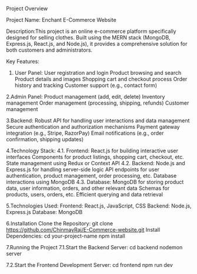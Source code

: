 Project Overview

Project Name: Enchant E-Commerce Website

Description:This project is an online e-commerce platform specifically designed for selling clothes.
Built using the MERN stack (MongoDB, Express.js, React.js, and Node.js), it provides a comprehensive solution for both customers and administrators.

Key Features:

1. User Panel:
User registration and login
Product browsing and search
Product details and images
Shopping cart and checkout process
Order history and tracking
Customer support (e.g., contact form)

2.Admin Panel:
Product management (add, edit, delete)
Inventory management
Order management (processing, shipping, refunds)
Customer management


3.Backend:
Robust API for handling user interactions and data management
Secure authentication and authorization mechanisms
Payment gateway integration (e.g., Stripe, RazorPay)
Email notifications (e.g., order confirmation, shipping updates)

4.Technology Stack:
4.1. Frontend: React.js for building interactive user interfaces
Components for product listings, shopping cart, checkout, etc.
State management using Redux or Context API
4.2. Backend: Node.js and Express.js for handling server-side logic
API endpoints for user authentication, product management, order processing, etc.
Database interactions using MongoDB
4.3. Database: MongoDB for storing product data, user information, orders, and other relevant data
Schemas for products, users, orders, etc.
Efficient querying and data retrieval

5.Technologies Used:
Frontend: React.js, JavaScript, CSS
Backend: Node.js, Express.js
Database: MongoDB


6.Installation
Clone the Repository: git clone https://github.com/ChinmayRaj/E-Commerce-website.git
Install Dependencies:
cd your-project-name
npm install

7.Running the Project
7.1.Start the Backend Server:
cd backend
nodemon server

7.2.Start the Frontend Development Server:
cd frontend
npm run dev



